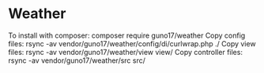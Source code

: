 # Weather
To install with composer:
composer require guno17/weather
Copy config files:
rsync -av vendor/guno17/weather/config/di/curlwrap.php ./
Copy view files:
rsync -av vendor/guno17/weather/view view/
Copy controller files:
rsync -av vendor/guno17/weather/src src/
